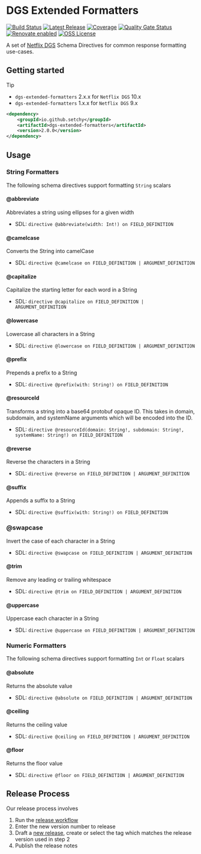 # DGS Extended Formatters

[![Build Status][build-badge]][build-workflow]
[![Latest Release][latest-release-badge]][latest-release]
[![Coverage][coverage-badge]][coverage]
[![Quality Gate Status][quality-badge]][quality]
[![Renovate enabled][renovate-badge]][renovate]
[![OSS License][license-badge]][license]

A set of [Netflix DGS][dgs-framework] Schema Directives for common response formatting use-cases.

## Getting started

> [!TIP]
> - `dgs-extended-formatters` 2.x.x for `Netflix DGS` 10.x
> - `dgs-extended-formatters` 1.x.x for `Netflix DGS` 9.x

```xml
<dependency>
    <groupId>io.github.setchy</groupId>
    <artifactId>dgs-extended-formatters</artifactId>
    <version>2.0.0</version>
</dependency>
```

## Usage

### String Formatters

The following schema directives support formatting `String` scalars

#### @abbreviate

Abbreviates a string using ellipses for a given width

- SDL: `directive @abbreviate(width: Int!) on FIELD_DEFINITION`

#### @camelcase

Converts the String into camelCase

- SDL: `directive @camelcase on FIELD_DEFINITION | ARGUMENT_DEFINITION`

#### @capitalize

Capitalize the starting letter for each word in a String

- SDL: `directive @capitalize on FIELD_DEFINITION | ARGUMENT_DEFINITION`

#### @lowercase

Lowercase all characters in a String

- SDL: `directive @lowercase on FIELD_DEFINITION | ARGUMENT_DEFINITION`

#### @prefix

Prepends a prefix to a String

- SDL: `directive @prefix(with: String!) on FIELD_DEFINITION`

#### @resourceId

Transforms a string into a base64 protobuf opaque ID. This takes in domain, subdomain, and systemName arguments
which will be encoded into the ID.

- SDL: `directive @resourceId(domain: String!, subdomain: String!, systemName: String!) on FIELD_DEFINITION`

#### @reverse

Reverse the characters in a String

- SDL: `directive @reverse on FIELD_DEFINITION | ARGUMENT_DEFINITION`

#### @suffix

Appends a suffix to a String

- SDL: `directive @suffix(with: String!) on FIELD_DEFINITION`

### @swapcase

Invert the case of each character in a String

- SDL: `directive @swapcase on FIELD_DEFINITION | ARGUMENT_DEFINITION`

#### @trim

Remove any leading or trailing whitespace

- SDL: `directive @trim on FIELD_DEFINITION | ARGUMENT_DEFINITION`

#### @uppercase

Uppercase each character in a String

- SDL: `directive @uppercase on FIELD_DEFINITION | ARGUMENT_DEFINITION`

### Numeric Formatters

The following schema directives support formatting `Int` or `Float` scalars

#### @absolute

Returns the absolute value

- SDL: `directive @absolute on FIELD_DEFINITION | ARGUMENT_DEFINITION`

#### @ceiling

Returns the ceiling value

- SDL: `directive @ceiling on FIELD_DEFINITION | ARGUMENT_DEFINITION`

#### @floor

Returns the floor value

- SDL: `directive @floor on FIELD_DEFINITION | ARGUMENT_DEFINITION`

## Release Process

Our release process involves

1. Run the [release workflow][release-workflow]
2. Enter the new version number to release
3. Draft a [new release][new-release], create or select the tag which matches the release version used in step 2
4. Publish the release notes

<!-- LINK LABELS -->
[dgs-framework]: https://github.com/Netflix/dgs-framework

[release-workflow]: https://github.com/setchy/dgs-extended-formatters/actions/workflows/release.yml
[new-release]: https://github.com/setchy/dgs-extended-formatters/releases/new

[renovate]: https://renovatebot.com/
[renovate-badge]: https://img.shields.io/badge/renovate-enabled-brightgreen.svg?logo=renovate&logoColor=white

[license]: LICENSE
[license-badge]: https://img.shields.io/github/license/setchy/dgs-extended-formatters?logo=github

[build-badge]: https://img.shields.io/github/actions/workflow/status/setchy/dgs-extended-formatters/build.yml?logo=github
[build-workflow]: https://github.com/setchy/dgs-extended-formatters/actions/workflows/build.yml

[latest-release-badge]: https://img.shields.io/maven-central/v/io.github.setchy/dgs-extended-formatters?logo=sonatype
[latest-release]: https://central.sonatype.com/artifact/io.github.setchy/dgs-extended-formatters

[coverage-badge]: https://img.shields.io/sonar/coverage/setchy_dgs-extended-formatters?server=https%3A%2F%2Fsonarcloud.io&logo=sonarqubecloud
[coverage]: https://sonarcloud.io/summary/new_code?id=setchy_dgs-extended-formatters

[quality-badge]: https://img.shields.io/sonar/quality_gate/setchy_dgs-extended-formatters?server=https%3A%2F%2Fsonarcloud.io&logo=sonarqubecloud
[quality]: https://sonarcloud.io/summary/new_code?id=setchy_dgs-extended-formatters
